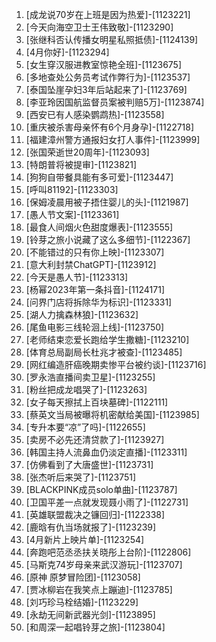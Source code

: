 
1. [成龙说70岁在上班是因为热爱]-[1123221]
1. [今天向海空卫士王伟致敬]-[1123290]
1. [张继科否认传播女明星私照抵债]-[1124139]
1. [4月你好]-[1123294]
1. [女生穿汉服进教室惊艳全班]-[1123675]
1. [多地查处公务员考试作弊行为]-[1123537]
1. [泰国坠崖孕妇3年后站起来了]-[1123769]
1. [李亚玲因国航监督员案被判赔5万]-[1123874]
1. [西安已有人感染鹦鹉热]-[1123558]
1. [重庆被杀害母亲怀有6个月身孕]-[1122718]
1. [福建漳州警方通报妇女打人事件]-[1123999]
1. [张国荣逝世20周年]-[1123093]
1. [特朗普将被提审]-[1123821]
1. [狗狗自带餐具能有多可爱]-[1123447]
1. [呼叫81192]-[1123303]
1. [保姆凌晨用被子捂住婴儿的头]-[1121987]
1. [愚人节文案]-[1123361]
1. [最食人间烟火色甜度爆表]-[1123555]
1. [铃芽之旅小说藏了这么多细节]-[1122367]
1. [不能错过的只有你上映]-[1123307]
1. [意大利封禁ChatGPT]-[1123912]
1. [今天是愚人节]-[1123313]
1. [杨幂2023年第一条抖音]-[1124171]
1. [问界门店将拆除华为标识]-[1123331]
1. [湖人力擒森林狼]-[1123632]
1. [尾鱼电影三线轮洄上线]-[1123750]
1. [老师结束恋爱长跑给学生撒糖]-[1123210]
1. [体育总局副局长杜兆才被查]-[1123485]
1. [网红编造肝癌晚期卖惨平台被约谈]-[1123716]
1. [罗永浩直播间卖卫星]-[1123255]
1. [粉丝把成龙唱哭了]-[1123263]
1. [女子每天擦拭上百块墓碑]-[1122111]
1. [蔡英文当局被曝将机密献给美国]-[1123985]
1. [专升本要“凉”了吗]-[1122655]
1. [卖房不必先还清贷款了]-[1123927]
1. [韩国主持人流鼻血仍淡定直播]-[1123311]
1. [仿佛看到了大唐盛世]-[1123731]
1. [张杰听后来哭了]-[1123751]
1. [BLACKPINK成员solo单曲]-[1123787]
1. [卫国平差一点就发现聂小雨了]-[1122731]
1. [英雄联盟裁决之镰回归]-[1122338]
1. [鹿晗有仇当场就报了]-[1123239]
1. [4月新片上映片单]-[1123254]
1. [奔跑吧范丞丞扶关晓彤上台阶]-[1122806]
1. [马斯克74岁母亲来武汉游玩]-[1123707]
1. [原神 原梦冒险团]-[1123058]
1. [贾冰柳岩在我笑点上蹦迪]-[1123785]
1. [刘巧珍马栓结婚]-[1123229]
1. [永劫无间新武器光剑]-[1123895]
1. [和周深一起唱铃芽之旅]-[1123804]